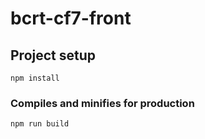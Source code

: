 # bcrt-cf7-front

## Project setup
```
npm install
```

### Compiles and minifies for production
```
npm run build
```